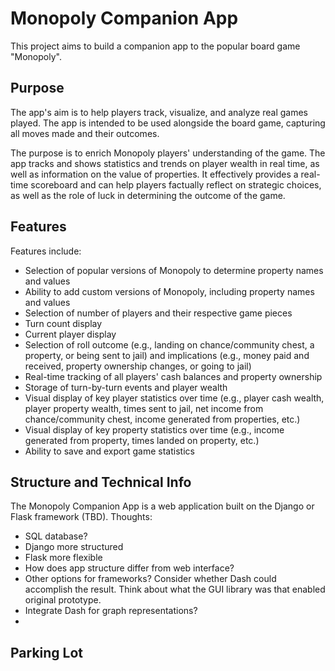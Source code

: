 # Monopoly Companion App
This project aims to build a companion app to the popular board game "Monopoly". 

## Purpose 
The app's aim is to help players track, visualize, and analyze real games played. The app is intended to be used alongside the board game, capturing all moves made and their outcomes. 

The purpose is to enrich Monopoly players' understanding of the game. The app tracks and shows statistics and trends on player wealth in real time, as well as information on the value of properties. It effectively provides a real-time scoreboard and can help players factually reflect on strategic choices, as well as the role of luck in determining the outcome of the game. 

## Features
Features include:
- Selection of popular versions of Monopoly to determine property names and values
- Ability to add custom versions of Monopoly, including property names and values
- Selection of number of players and their respective game pieces
- Turn count display
- Current player display
- Selection of roll outcome (e.g., landing on chance/community chest, a property, or being sent to jail) and implications (e.g., money paid and received, property ownership changes, or going to jail)
- Real-time tracking of all players' cash balances and property ownership 
- Storage of turn-by-turn events and player wealth
- Visual display of key player statistics over time (e.g., player cash wealth, player property wealth, times sent to jail, net income from chance/community chest, income generated from properties, etc.)
- Visual display of key property statistics over time (e.g., income generated from property, times landed on property, etc.)
- Ability to save and export game statistics

## Structure and Technical Info
The Monopoly Companion App is a web application built on the Django or Flask framework (TBD). 
Thoughts:
- SQL database? 
- Django more structured
- Flask more flexible
- How does app structure differ from web interface? 
- Other options for frameworks? Consider whether Dash could accomplish the result. Think about what the GUI library was that enabled original prototype.
- Integrate Dash for graph representations?  
- 

## Parking Lot